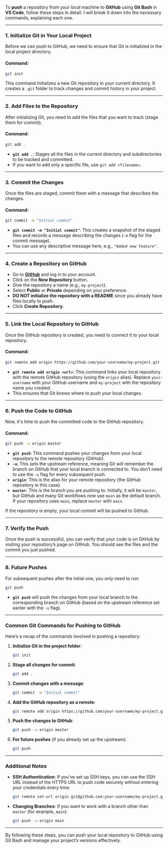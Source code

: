 To **push** a repository from your local machine to **GitHub** using **Git Bash** in **VS Code**, follow these steps in detail. I will break it down into the necessary commands, explaining each one.

---

### **1. Initialize Git in Your Local Project**
Before we can push to GitHub, we need to ensure that Git is initialized in the local project directory.

#### Command:
```bash
git init
```
This command initializes a new Git repository in your current directory. It creates a `.git` folder to track changes and commit history in your project.

---

### **2. Add Files to the Repository**
After initializing Git, you need to add the files that you want to track (stage them for commit).

#### Command:
```bash
git add .
```
- **`git add .`**: Stages all the files in the current directory and subdirectories to be tracked and committed.
- If you want to add only a specific file, use `git add <filename>`.

---

### **3. Commit the Changes**
Once the files are staged, commit them with a message that describes the changes.

#### Command:
```bash
git commit -m "Initial commit"
```
- **`git commit -m "Initial commit"`**: This creates a snapshot of the staged files and records a message describing the changes (`-m` flag for the commit message).
- You can use any descriptive message here, e.g., `"Added new feature"`.

---

### **4. Create a Repository on GitHub**
- Go to **[GitHub](https://github.com)** and log in to your account.
- Click on the **New Repository** button.
- Give the repository a name (e.g., `my-project`).
- Select **Public** or **Private** depending on your preference.
- **DO NOT initialize the repository with a README** since you already have files locally to push.
- Click **Create Repository**.

---

### **5. Link the Local Repository to GitHub**
Once the GitHub repository is created, you need to connect it to your local repository.

#### Command:
```bash
git remote add origin https://github.com/your-username/my-project.git
```
- **`git remote add origin <url>`**: This command links your local repository with the remote GitHub repository (using the `origin` alias). Replace `your-username` with your GitHub username and `my-project` with the repository name you created.
- This ensures that Git knows where to push your local changes.

---

### **6. Push the Code to GitHub**
Now, it's time to push the committed code to the GitHub repository.

#### Command:
```bash
git push -u origin master
```
- **`git push`**: This command pushes your changes from your local repository to the remote repository (GitHub).
- **`-u`**: This sets the upstream reference, meaning Git will remember the branch on GitHub that your local branch is connected to. You don’t need to use the `-u` flag for every subsequent push.
- **`origin`**: This is the alias for your remote repository (the GitHub repository in this case).
- **`master`**: This is the branch you are pushing to. Initially, it will be `master`, but GitHub and many Git workflows now use `main` as the default branch. If your repository uses `main`, replace `master` with `main`.

If the repository is empty, your local commit will be pushed to GitHub.

---

### **7. Verify the Push**
Once the push is successful, you can verify that your code is on GitHub by visiting your repository’s page on GitHub. You should see the files and the commit you just pushed.

---

### **8. Future Pushes**
For subsequent pushes after the initial one, you only need to run:
```bash
git push
```
- **`git push`** will push the changes from your local branch to the corresponding branch on GitHub (based on the upstream reference set earlier with the `-u` flag).

---

### **Common Git Commands for Pushing to GitHub**
Here’s a recap of the commands involved in pushing a repository:

1. **Initialize Git in the project folder**:
   ```bash
   git init
   ```

2. **Stage all changes for commit**:
   ```bash
   git add .
   ```

3. **Commit changes with a message**:
   ```bash
   git commit -m "Initial commit"
   ```

4. **Add the GitHub repository as a remote**:
   ```bash
   git remote add origin https://github.com/your-username/my-project.git
   ```

5. **Push the changes to GitHub**:
   ```bash
   git push -u origin master
   ```

6. **For future pushes** (if you already set up the upstream):
   ```bash
   git push
   ```

---

### **Additional Notes**
- **SSH Authentication**: If you've set up SSH keys, you can use the SSH URL instead of the HTTPS URL to push code securely without entering your credentials every time:
  ```bash
  git remote set-url origin git@github.com:your-username/my-project.git
  ```

- **Changing Branches**: If you want to work with a branch other than `master` (for example, `main`):
  ```bash
  git push -u origin main
  ```

---

By following these steps, you can push your local repository to GitHub using Git Bash and manage your project’s versions effectively.
